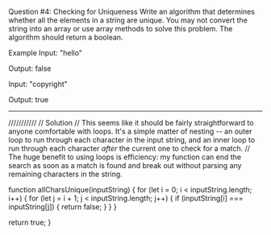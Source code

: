 Question #4: Checking for Uniqueness
Write an algorithm that determines whether all the elements in a string are unique. You may not convert the string into an array or use array methods to solve this problem. The algorithm should return a boolean.

Example
Input: "hello"

Output: false

Input: "copyright"

Output: true

***********
///////////
// Solution
// This seems like it should be fairly straightforward to anyone comfortable with loops. It's a simple matter of nesting -- an outer loop to run through each character in the input string, and an inner loop to run through each character *after* the current one to check for a match.
// The huge benefit to using loops is efficiency: my function can end the search as soon as a match is found and break out without parsing any remaining characters in the string.

function allCharsUnique(inputString) {
  for (let i = 0; i < inputString.length; i++) {
    for (let j = i + 1; j < inputString.length; j++) {
      if (inputString[i] === inputString[j]) {
        return false;
      }
    }
  }

  return true;
}